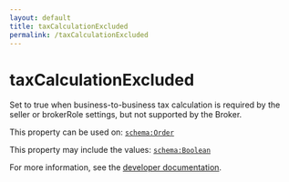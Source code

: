 ```yaml
---
layout: default
title: taxCalculationExcluded
permalink: /taxCalculationExcluded
---
```


# taxCalculationExcluded
Set to true when business-to-business tax calculation is required by the seller or brokerRole settings, but not supported by the Broker.

This property can be used on: [`schema:Order`](https://schema.org/Order)

This property may include the values: [`schema:Boolean`](https://schema.org/Boolean)

For more information, see the [developer documentation](https://developer.openactive.io/data-model/types/).
